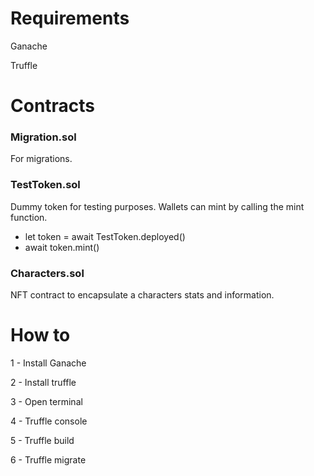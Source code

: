 # Requirements
Ganache

Truffle

# Contracts
### Migration.sol
For migrations.

### TestToken.sol
Dummy token for testing purposes. Wallets can mint by calling the mint function.
- let token = await TestToken.deployed()
- await token.mint()

### Characters.sol
NFT contract to encapsulate a characters stats and information.

# How to
1 - Install Ganache

2 - Install truffle

3 - Open terminal

4 - Truffle console

5 - Truffle build

6 - Truffle migrate

